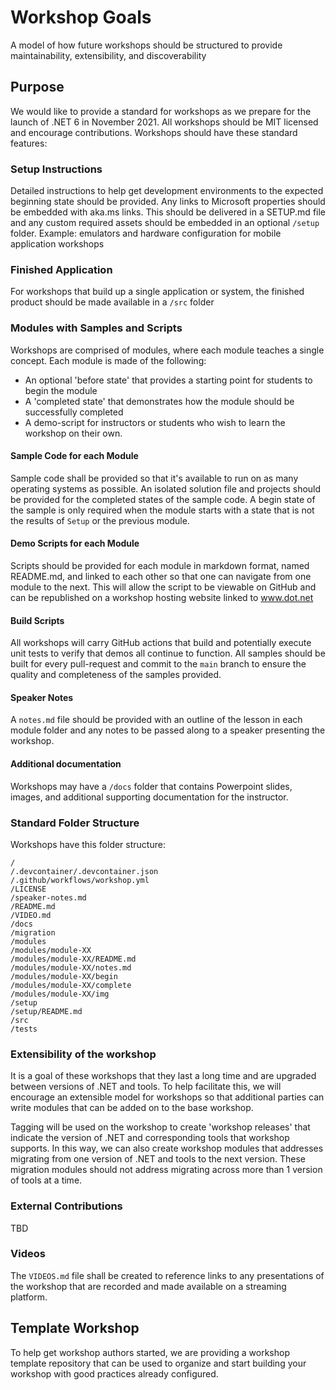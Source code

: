 # Workshop Goals
A model of how future workshops should be structured to provide maintainability, extensibility, and discoverability

## Purpose

We would like to provide a standard for workshops as we prepare for the launch of .NET 6 in November 2021. All workshops should be MIT licensed and encourage contributions.  Workshops should have these standard features:

### Setup Instructions

Detailed instructions to help get development environments to the expected beginning state should be provided.  Any links to Microsoft properties should be embedded with aka.ms links.  This should be delivered in a SETUP.md file and any custom required assets should be embedded in an optional `/setup` folder.  Example:  emulators and hardware configuration for mobile application workshops

### Finished Application

For workshops that build up a single application or system, the finished product should be made available in a `/src` folder

### Modules with Samples and Scripts

Workshops are comprised of modules, where each module teaches a single concept.  Each module is made of the following:

- An optional 'before state' that provides a starting point for students to begin the module
- A 'completed state' that demonstrates how the module should be successfully completed
- A demo-script for instructors or students who wish to learn the workshop on their own.

#### Sample Code for each Module

Sample code shall be provided so that it's available to run on as many operating systems as possible.  An isolated solution file and projects should be provided for the completed states of the sample code.  A begin state of the sample is only required when the module starts with a state that is not the results of `Setup` or the previous module.

#### Demo Scripts for each Module

Scripts should be provided for each module in markdown format, named README.md, and linked to each other so that one can navigate from one module to the next.  This will allow the script to be viewable on GitHub and can be republished on a workshop hosting website linked to www.dot.net  

#### Build Scripts

All workshops will carry GitHub actions that build and potentially execute unit tests to verify that demos all continue to function.  All samples should be built for every pull-request and commit to the `main` branch to ensure the quality and completeness of the samples provided.

#### Speaker Notes

A `notes.md` file should be provided with an outline of the lesson in each module folder and any notes to be passed along to a speaker presenting the workshop. 

#### Additional documentation

Workshops may have a `/docs` folder that contains Powerpoint slides, images, and additional supporting documentation for the instructor. 

### Standard Folder Structure

Workshops have this folder structure:

```
/
/.devcontainer/.devcontainer.json 
/.github/workflows/workshop.yml 
/LICENSE
/speaker-notes.md
/README.md
/VIDEO.md
/docs
/migration
/modules
/modules/module-XX
/modules/module-XX/README.md 
/modules/module-XX/notes.md 
/modules/module-XX/begin 
/modules/module-XX/complete 
/modules/module-XX/img 
/setup
/setup/README.md
/src
/tests
```

### Extensibility of the workshop

It is a goal of these workshops that they last a long time and are upgraded between versions of .NET and tools.  To help facilitate this, we will encourage an extensible model for workshops so that additional parties can write modules that can be added on to the base workshop.

Tagging will be used on the workshop to create 'workshop releases' that indicate the version of .NET and corresponding tools that workshop supports.  In this way, we can also create workshop modules that addresses migrating from one version of .NET and tools to the next version.  These migration modules should not address migrating across more than 1 version of tools at a time.

### External Contributions

TBD

### Videos

The `VIDEOS.md` file shall be created to reference links to any presentations of the workshop that are recorded and made available on a streaming platform.

## Template Workshop

To help get workshop authors started, we are providing a workshop template repository that can be used to organize and start building your workshop with good practices already configured.
